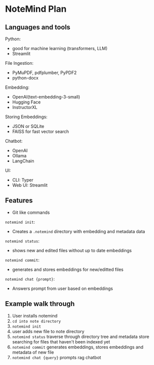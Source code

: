 # NoteMind Plan

## Languages and tools
Python:
- good for machine learning (transformers, LLM)
- Streamlit

File Ingestion:
- PyMuPDF, pdfplumber, PyPDF2
- python-docx

Embedding:
- OpenAI(text-embedding-3-small)
- Hugging Face
- InstructorXL

Storing Embeddings:
- JSON or SQLite
- FAISS for fast vector search

Chatbot:
- OpenAI
- Ollama
- LangChain

UI:
- CLI: Typer
- Web UI: Streamlit

## Features
- Git like commands

`notemind init`:
- Creates a `.notemind` directory with embedding and metadata data

`notemind status`:
- shows new and edited files without up to date embeddings

`notemind commit`:
- generates and stores embeddings for new/editted files

`notemind chat {prompt}`:
- Answers prompt from user based on embeddings

## Example walk through
1. User installs notemind
2. `cd into note directory`
3. `notemind init`
4. user adds new file to note directory
5. `notemind status` traverse through directory tree and metadata store searching for files that haven't been indexed yet
6. `notemind commit` generates embeddings, stores embeddings and metadata of new file
7. `notemind chat {query}` prompts rag chatbot
